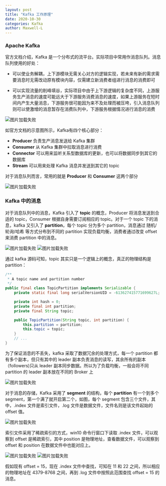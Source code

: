 ```yaml
---
layout: post
title: "Kafka 工作原理"
date: 2020-10-30
categories: Kafka
author: Maxwell-L
---
```


### **Apache Kafka**
官方文档介绍，Kafka 是一个分布式的流平台。实际项目中常用作消息队列。消息队列使用的好处：
* 可以使业务解耦，上下游模块无需关心对方的逻辑实现，若未来有新的需求需要消息时无需改动原有模块内容，仅需建立新消费者组进行消息的消费即可

* 可以实现流量的削峰填谷，实际项目中由于上下游逻辑的复杂度不同，上游服务生产消息的速度可能远大于下游服务消费消息的速度，如果上游服务在短时间内产生大量消息，下游服务很可能因为来不及处理而被压垮，引入消息队列则可以使激增的消息暂存在消费队列中，下游服务根据情况进行消息的消费  

![图片加载失败](https://maxwell-blog.cn/image/kafka1.png)

如官方文档的示意图所示，Kafka有四个核心部分：
* **Producer** 负责生产消息发送给 Kafka 集群
* **Consumer** 从 Kafka 集群中拉取消息进行消费
* **Connector** 可以用来监听关系型数据库的更新，也可以将数据同步到其它的数据库
* **Stream** 可以用来处理 Kafka 消息并发送到其它的 topic

对于消息队列而言，常用的就是 **Producer** 和 **Consumer** 这两个部分

![图片加载失败](https://maxwell-blog.cn/image/kafka2.png)

### **Kafka 中的消息**
对于消息队列中的消息，Kafka 引入了 **topic** 的概念，Producer 将消息发送到合适的 topic，Consumer 根据自身需要订阅相应的 topic。对于一个 topic 下的消息，kafka 又引入了 **partition**，每个 topic 分为多个 partition，消息通过 随机/轮询/哈希 等方式分布到不同的 partition 实现负载均衡，消费者通过改变 offset 来消费 partition 中的消息。

![图片加载失败](https://maxwell-blog.cn/image/kafka3.png)
![图片加载失败](https://maxwell-blog.cn/image/kafka4.png)

通过 kafka 源码可知，topic 其实只是一个逻辑上的概念，真正的物理结构是 partition：
``` java
/**
 * A topic name and partition number
 */
public final class TopicPartition implements Serializable {
    private static final long serialVersionUID = -613627415771699627L;

    private int hash = 0;
    private final int partition;
    private final String topic;

    public TopicPartition(String topic, int partition) {
        this.partition = partition;
        this.topic = topic;
    }
    // ...
}
```

为了保证消息的不丢失，kafka 采取了数据冗余的处理方式，每一个 partition 都有多个副本，但只有其中的 leader 副本负责消息的读写，其余所有的副本（followers)只从 leader 副本同步数据。所以为了负载均衡，一般会将不同 partition 的 leader 副本放在不同的 Broker 上

![图片加载失败](https://maxwell-blog.cn/image/kafka5.png)

对于消息的存储，Kafka 采用了 **segment** 的结构，每个 **partition** 有一个到多个 segment，第一个满了就开启第二个，如图，每个 segment 包含三个文件，其中，.index 文件是索引文件，.log 文件是数据文件，文件名则是该文件起始的 offset 值。

![图片加载失败](https://maxwell-blog.cn/image/kafka6.png)

索引文件采用了稀疏索引的方式，win10 命令行窗口下读取 .index 文件，可以观察到 offset 是稀疏索引，其中 position 是物理地址，查看数据文件，可以观察到 offset 和 position 在数据文件中也能对应上。

![图片加载失败](https://maxwell-blog.cn/image/kafka7.png)
![图片加载失败](https://maxwell-blog.cn/image/kafka8.png)

假如现有 offset = 15，现在 .index 文件中查找，可知在 11 和 22 之间，所以相应的物理地址在 4379-8768 之间，再到 .log 文件中按照此范围查找 offset = 15 的消息。
